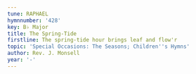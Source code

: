 ```yaml
---
tune: RAPHAEL
hymnnumber: '428'
key: B♭ Major
title: The Spring-Tide
firstline: The spring-tide hour brings leaf and flow'r
topic: 'Special Occasions: The Seasons; Children''s Hymns'
author: Rev. J. Monsell
year: '-'
---
```


